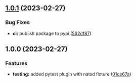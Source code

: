 ## [1.0.1](https://github.com/quara-dev/nats-tools/compare/v1.0.0...v1.0.1) (2023-02-27)


### Bug Fixes

* **ci:** publish package to pypi ([562df87](https://github.com/quara-dev/nats-tools/commit/562df87a814a0549b57b5e2444471d2fbd12cfe5))

## 1.0.0 (2023-02-27)


### Features

* **testing:** added pytest plugin with natsd fixture ([01ce67a](https://github.com/quara-dev/nats-tools/commit/01ce67acc2e26c75d385e16b9f06e77961f97c78))
